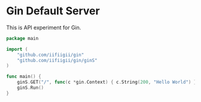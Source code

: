 # Gin Default Server

This is API experiment for Gin.

```go
package main

import (
	"github.com/iifiigii/gin"
	"github.com/iifiigii/gin/ginS"
)

func main() {
	ginS.GET("/", func(c *gin.Context) { c.String(200, "Hello World") })
	ginS.Run()
}
```
